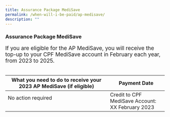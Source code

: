 ```yaml
---
title: Assurance Package MediSave
permalink: /when-will-i-be-paid/ap-medisave/
description: ""
---
```

### Assurance Package MediSave ###
<font style="font-size:17px">If you are eligible for the AP MediSave, you will receive the top-up to your CPF MediSave account in February each year, from 2023 to 2025.  <br><br>

<table>
	<thead>  
		<tr>
     <th style="text-align:center; vertical-align:middle">What you need to do to receive your 2023 AP MediSave (if eligible)</th>
		<th style="text-align:center; vertical-align:middle">Payment Date <br></th>
  </tr>
</thead>
	<tbody>
  <tr>
    <td style="text-align:left; vertical-align:middle">No action required<br><br></td>
       <td style="text-align:left; vertical-align:middle">Credit to CPF MediSave Account: <br>XX February 2023<br></td>
  </tr>
		<tr>
			</tr>
</tbody>
</table><br><br><br>